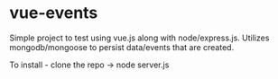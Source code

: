 # vue-events

Simple project to test using vue.js along with node/express.js.
Utilizes mongodb/mongoose to persist data/events that are created.

To install - clone the repo -> node server.js
